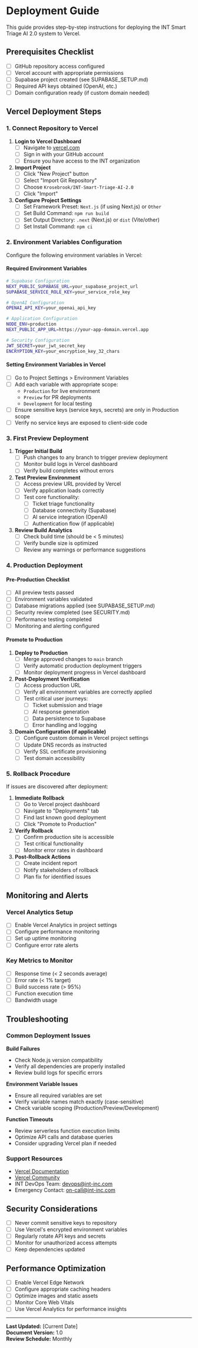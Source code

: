 # Deployment Guide

This guide provides step-by-step instructions for deploying the INT Smart Triage AI 2.0 system to Vercel.

## Prerequisites Checklist
- [ ] GitHub repository access configured
- [ ] Vercel account with appropriate permissions
- [ ] Supabase project created (see SUPABASE_SETUP.md)
- [ ] Required API keys obtained (OpenAI, etc.)
- [ ] Domain configuration ready (if custom domain needed)

## Vercel Deployment Steps

### 1. Connect Repository to Vercel

1. **Login to Vercel Dashboard**
   - [ ] Navigate to [vercel.com](https://vercel.com)
   - [ ] Sign in with your GitHub account
   - [ ] Ensure you have access to the INT organization

2. **Import Project**
   - [ ] Click "New Project" button
   - [ ] Select "Import Git Repository"
   - [ ] Choose `Krosebrook/INT-Smart-Triage-AI-2.0`
   - [ ] Click "Import"

3. **Configure Project Settings**
   - [ ] Set Framework Preset: `Next.js` (if using Next.js) or `Other`
   - [ ] Set Build Command: `npm run build`
   - [ ] Set Output Directory: `.next` (Next.js) or `dist` (Vite/other)
   - [ ] Set Install Command: `npm ci`

### 2. Environment Variables Configuration

Configure the following environment variables in Vercel:

#### Required Environment Variables
```bash
# Supabase Configuration
NEXT_PUBLIC_SUPABASE_URL=your_supabase_project_url
SUPABASE_SERVICE_ROLE_KEY=your_service_role_key

# OpenAI Configuration  
OPENAI_API_KEY=your_openai_api_key

# Application Configuration
NODE_ENV=production
NEXT_PUBLIC_APP_URL=https://your-app-domain.vercel.app

# Security Configuration
JWT_SECRET=your_jwt_secret_key
ENCRYPTION_KEY=your_encryption_key_32_chars
```

#### Setting Environment Variables in Vercel
- [ ] Go to Project Settings > Environment Variables
- [ ] Add each variable with appropriate scope:
  - `Production` for live environment
  - `Preview` for PR deployments  
  - `Development` for local testing
- [ ] Ensure sensitive keys (service keys, secrets) are only in Production scope
- [ ] Verify no service keys are exposed to client-side code

### 3. First Preview Deployment

1. **Trigger Initial Build**
   - [ ] Push changes to any branch to trigger preview deployment
   - [ ] Monitor build logs in Vercel dashboard
   - [ ] Verify build completes without errors

2. **Test Preview Environment**
   - [ ] Access preview URL provided by Vercel
   - [ ] Verify application loads correctly
   - [ ] Test core functionality:
     - [ ] Ticket triage functionality
     - [ ] Database connectivity (Supabase)
     - [ ] AI service integration (OpenAI)
     - [ ] Authentication flow (if applicable)

3. **Review Build Analytics**
   - [ ] Check build time (should be < 5 minutes)
   - [ ] Verify bundle size is optimized
   - [ ] Review any warnings or performance suggestions

### 4. Production Deployment

#### Pre-Production Checklist
- [ ] All preview tests passed
- [ ] Environment variables validated
- [ ] Database migrations applied (see SUPABASE_SETUP.md)
- [ ] Security review completed (see SECURITY.md)
- [ ] Performance testing completed
- [ ] Monitoring and alerting configured

#### Promote to Production
1. **Deploy to Production**
   - [ ] Merge approved changes to `main` branch
   - [ ] Verify automatic production deployment triggers
   - [ ] Monitor deployment progress in Vercel dashboard

2. **Post-Deployment Verification**
   - [ ] Access production URL
   - [ ] Verify all environment variables are correctly applied
   - [ ] Test critical user journeys:
     - [ ] Ticket submission and triage
     - [ ] AI response generation
     - [ ] Data persistence to Supabase
     - [ ] Error handling and logging

3. **Domain Configuration (if applicable)**
   - [ ] Configure custom domain in Vercel project settings
   - [ ] Update DNS records as instructed
   - [ ] Verify SSL certificate provisioning
   - [ ] Test domain accessibility

### 5. Rollback Procedure

If issues are discovered after deployment:

1. **Immediate Rollback**
   - [ ] Go to Vercel project dashboard
   - [ ] Navigate to "Deployments" tab
   - [ ] Find last known good deployment
   - [ ] Click "Promote to Production"

2. **Verify Rollback**
   - [ ] Confirm production site is accessible
   - [ ] Test critical functionality
   - [ ] Monitor error rates in dashboard

3. **Post-Rollback Actions**
   - [ ] Create incident report
   - [ ] Notify stakeholders of rollback
   - [ ] Plan fix for identified issues

## Monitoring and Alerts

### Vercel Analytics Setup
- [ ] Enable Vercel Analytics in project settings
- [ ] Configure performance monitoring
- [ ] Set up uptime monitoring
- [ ] Configure error rate alerts

### Key Metrics to Monitor
- [ ] Response time (< 2 seconds average)
- [ ] Error rate (< 1% target)
- [ ] Build success rate (> 95%)
- [ ] Function execution time
- [ ] Bandwidth usage

## Troubleshooting

### Common Deployment Issues

**Build Failures**
- Check Node.js version compatibility
- Verify all dependencies are properly installed
- Review build logs for specific errors

**Environment Variable Issues**
- Ensure all required variables are set
- Verify variable names match exactly (case-sensitive)
- Check variable scoping (Production/Preview/Development)

**Function Timeouts**
- Review serverless function execution limits
- Optimize API calls and database queries
- Consider upgrading Vercel plan if needed

### Support Resources
- [Vercel Documentation](https://vercel.com/docs)
- [Vercel Community](https://vercel.com/community)
- INT DevOps Team: devops@int-inc.com
- Emergency Contact: on-call@int-inc.com

## Security Considerations

- [ ] Never commit sensitive keys to repository
- [ ] Use Vercel's encrypted environment variables
- [ ] Regularly rotate API keys and secrets
- [ ] Monitor for unauthorized access attempts
- [ ] Keep dependencies updated

## Performance Optimization

- [ ] Enable Vercel Edge Network
- [ ] Configure appropriate caching headers
- [ ] Optimize images and static assets
- [ ] Monitor Core Web Vitals
- [ ] Use Vercel Analytics for performance insights

---

**Last Updated:** [Current Date]  
**Document Version:** 1.0  
**Review Schedule:** Monthly